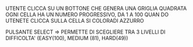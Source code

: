 UTENTE CLICCA SU UN BOTTONE CHE GENERA UNA GRIGLIA QUADRATA 
OGNI CELLA HA UN NUMERO PROGRESSIVO, DA 1  A 100
QUAN DO UTENETE CLICCA SULLA CELLA SI COLORADI AZZURRO 

PULSANTE SELECT => PERMETTE DI SCEGLIERE TRA 3 LIVELLI DI DIFFICOLTA' (EASY(100), MEDIUM (81), HARD(49))